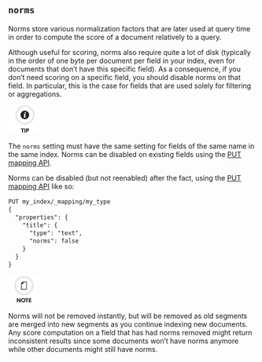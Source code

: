 ## `norms`

Norms store various normalization factors that are later used at query time in order to compute the score of a document relatively to a query.

Although useful for scoring, norms also require quite a lot of disk (typically in the order of one byte per document per field in your index, even for documents that don’t have this specific field). As a consequence, if you don’t need scoring on a specific field, you should disable norms on that field. In particular, this is the case for fields that are used solely for filtering or aggregations.

![Tip](images/icons/tip.png)

The `norms` setting must have the same setting for fields of the same name in the same index. Norms can be disabled on existing fields using the [PUT mapping API](indices-put-mapping.html "Put Mapping").

Norms can be disabled (but not reenabled) after the fact, using the [PUT mapping API](indices-put-mapping.html "Put Mapping") like so:
    
    
    PUT my_index/_mapping/my_type
    {
      "properties": {
        "title": {
          "type": "text",
          "norms": false
        }
      }
    }

![Note](images/icons/note.png)

Norms will not be removed instantly, but will be removed as old segments are merged into new segments as you continue indexing new documents. Any score computation on a field that has had norms removed might return inconsistent results since some documents won’t have norms anymore while other documents might still have norms.
